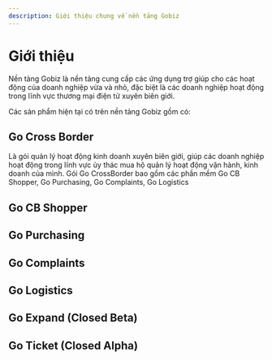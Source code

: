 ```yaml
---
description: Giới thiệu chung về nền tảng Gobiz
---
```


# Giới thiệu

Nền tảng Gobiz là nền tảng cung cấp các ứng dụng trợ giúp cho các hoạt động của doanh nghiệp vừa và nhỏ, đặc biệt là các doanh nghiệp hoạt động trong lĩnh vực thương mại điện tử xuyên biên giới.

Các sản phẩm hiện tại có trên nền tảng Gobiz gồm có:

## Go Cross Border

Là gói quản lý hoạt động kinh doanh xuyên biên giới, giúp các doanh nghiệp hoạt động trong lĩnh vực ủy thác mua hộ quản lý hoạt động vận hành, kinh doanh của mình. Gói Go CrossBorder bao gồm các phần mềm Go CB Shopper, Go Purchasing, Go Complaints, Go Logistics

## Go CB Shopper

## Go Purchasing

## Go Complaints

## Go Logistics

## Go Expand \(Closed Beta\)

## Go Ticket \(Closed Alpha\)

